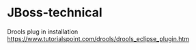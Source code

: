 # JBoss-technical

Drools plug in installation
https://www.tutorialspoint.com/drools/drools_eclipse_plugin.htm
